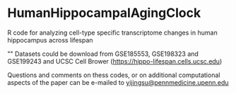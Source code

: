 # HumanHippocampalAgingClock
R code for analyzing cell-type specific transcriptome changes in human hippocampus across lifespan

""
Datasets could be download from GSE185553, GSE198323 and GSE199243 and UCSC Cell Brower (https://hippo-lifespan.cells.ucsc.edu)

Questions and comments on thess codes, or on additional computational aspects of the paper can be e-mailed to yijingsu@pennmedicine.upenn.edu
